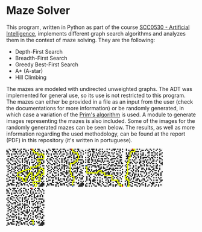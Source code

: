 # Maze Solver

This program, written in Python as part of the course [SCC0530 - Artificial Intelligence](https://uspdigital.usp.br/jupiterweb/obterDisciplina?nomdis=&sgldis=SCC0530), implements different graph search algorithms and analyzes them in the context of maze solving. They are the following:

  - Depth-First Search
  - Breadth-First Search
  - Greedy Best-First Search
  - A* (A-star)
  - Hill Climbing

The mazes are modeled with undirected unweighted graphs. The ADT was implemented for general use, so its use is not restricted to this program. The mazes can either be provided in a file as an input from the user (check the documentations for more information) or be randomly generated, in which case a variation of the [Prim's algorithm](https://en.wikipedia.org/wiki/Prim%27s_algorithm) is used. A module to generate images representing the mazes is also included. Some of the images for the randomly generated mazes can be seen below. The results, as well as more information regarding the used methodology, can be found at the report (PDF) in this repository (it's written in portuguese).

<img src="./out/random32x32_20-06-05-17-32-17/5_DFS.png" width="20%">  <img src="./out/random32x32_20-06-05-17-32-17/5_BFS.png" width="20%">  <img src="./out/random32x32_20-06-05-17-32-17/3_BestFirstSearch.png" width="20%">  <img src="./out/random32x32_20-06-05-17-32-17/4_A*.png" width="20%">  <img src="./out/random32x32_20-06-05-17-32-17/5_HillClimbing.png" width="20%">
